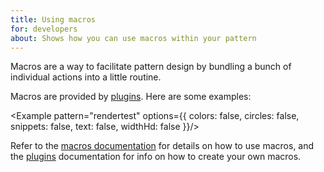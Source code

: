 ```yaml
---
title: Using macros
for: developers
about: Shows how you can use macros within your pattern
---
```


Macros are a way to facilitate pattern design by bundling a bunch of individual actions
into a little routine.

Macros are provided by [plugins](/reference/plugins/). Here are some examples:

<Example pattern="rendertest" options={{ colors: false, circles: false, snippets: false, text: false, widthHd: false }}/>

Refer to the [macros documentation](/reference/api/macros/) for details on how to use macros,
and the [plugins](/reference/plugins/) documentation for info on how to create your
own macros.
